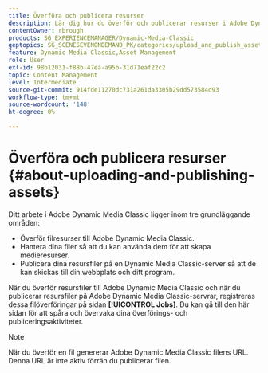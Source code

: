 ```yaml
---
title: Överföra och publicera resurser
description: Lär dig hur du överför och publicerar resurser i Adobe Dynamic Media Classic.
contentOwner: rbrough
products: SG_EXPERIENCEMANAGER/Dynamic-Media-Classic
geptopics: SG_SCENESEVENONDEMAND_PK/categories/upload_and_publish_assets
feature: Dynamic Media Classic,Asset Management
role: User
exl-id: 98b12031-f88b-47ea-a95b-31d71eaf22c2
topic: Content Management
level: Intermediate
source-git-commit: 914fde11270dc731a261da3305b29dd573584d93
workflow-type: tm+mt
source-wordcount: '148'
ht-degree: 0%

---
```


# Överföra och publicera resurser {#about-uploading-and-publishing-assets}

Ditt arbete i Adobe Dynamic Media Classic ligger inom tre grundläggande områden:

* Överför filresurser till Adobe Dynamic Media Classic.
* Hantera dina filer så att du kan använda dem för att skapa medieresurser.
* Publicera dina resursfiler på en Dynamic Media Classic-server så att de kan skickas till din webbplats och ditt program.

När du överför resursfiler till Adobe Dynamic Media Classic och när du publicerar resursfiler på Adobe Dynamic Media Classic-servrar, registreras dessa filöverföringar på sidan **[!UICONTROL Jobs]**. Du kan gå till den här sidan för att spåra och övervaka dina överförings- och publiceringsaktiviteter.

>[!NOTE]
>
>När du överför en fil genererar Adobe Dynamic Media Classic filens URL. Denna URL är inte aktiv förrän du publicerar filen.

<!-- >[!NOTE]
>
>A new Instant Publish feature was made available shortly after the release of Adobe Dynamic Media Classic 6.0. This feature, which publishes assets immediately with one step, is being rolled out gradually, replacing the **[!UICONTROL Mark for Publish]** functionality. Some users will continue to see the current interface and functionality for a while, until they are included in the rollout. In addition, some assets will continue to use the "Mark for Publish" process for a while after the rollout. -->
